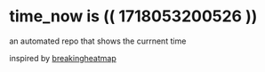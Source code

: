 # time_now is (( 1718053200526 ))

an automated repo that shows the currnent time

inspired by [breakingheatmap](https://github.com/breakingheatmap/breakingheatmap)